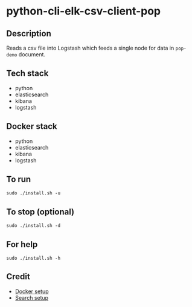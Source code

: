 # python-cli-elk-csv-client-pop

## Description
Reads a csv file into Logstash which feeds a single node for data in `pop-demo` document.

## Tech stack
- python
- elasticsearch
- kibana
- logstash

## Docker stack
- python
- elasticsearch
- kibana
- logstash

## To run
`sudo ./install.sh -u`

## To stop (optional)
`sudo ./install.sh -d`

## For help
`sudo ./install.sh -h`

## Credit
- [Docker setup](https://lynn-kwong.medium.com/all-you-need-to-know-about-using-elasticsearch-in-python-b9ed00e0fdf0)
- [Search setup](https://www.elastic.co/guide/en/elasticsearch/client/python-api/master/examples.html)